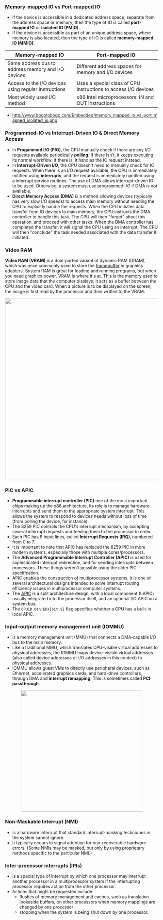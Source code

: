 
### Memory-mapped IO vs Port-mapped IO

* If the device is accessible in a dedicated address space, separate from the address space or memory, then the type of IO is called __port-mapped IO__ or __isolated IO (PMIO)__.
* If the device is accessible as part of an unique address space, where memory is also located, then the type of IO is called __memory-mapped IO (MMIO)__.

|Memory-mapped IO|Port-mapped IO|
|----------------|-------------|
|Same address bus to address memory and I/O devices|Different address spaces for memory and I/O devices|
|Access to the I/O devices using regular instructions|Uses a special class of CPU instructions to access I/O devices|
|Most widely used I/O method|x86 Intel microprocessors: IN and OUT instructions|
* http://www.bogotobogo.com/Embedded/memory_mapped_io_vs_port_mapped_isolated_io.php

### Programmed-IO vs Interrupt-Driven IO & Direct Memory Access

* In __Progammed I/O (PIO)__, the CPU manually check if there are any I/O requests available periodically __polling__. If there isn't, it keeps executing its normal workflow. If there is, it handles the IO request instead.
* In __Interrupt-Driven I/O__, the CPU doesn't need to manually check for IO requests. When there is an I/O request available, the CPU is immediately notified using __interrupts__, and the request is immediately handled using a interrupt service routines. The use of DMA allows interrupt-driven IO to be used. Otherwise, a system must use programmed I/O if DMA is not available.
* __Direct Memory Access (DMA)__ is a method allowing devices (typically has very slow I/O speeds) to access main memory without needing the CPU to explicitly handle the requests. When the CPU initiates data transfer from IO devices to main memory, the CPU instructs the DMA controller to handle this task. The CPU will then "forget" about this operation, and proceed with other tasks. When the DMA controller has completed the transfer, it will signal the CPU using an interrupt. The CPU will then "conclude" the task needed associated with the data transfer it initiated.

### Video RAM

__Video RAM (VRAM)__ is a dual-ported variant of dynamic RAM (DRAM), which was once commonly used to store the [framebuffer](https://en.wikipedia.org/wiki/Framebuffer) in graphics adapters. System RAM is great for loading and running programs, but when you need graphics power, VRAM is where it's at. This is the memory used to store image data that the computer displays; it acts as a buffer between the CPU and the video card. When a picture is to be displayed on the screen, the image is first read by the processor and then written to the VRAM. 
<p align="center"> 
    <img src="https://i.imgur.com/waiV3E0.png" width="600px" height="auto">
</p>

### PIC vs APIC

* __Programmable interrupt controller (PIC)__ one of the most important chips making up the x86 architecture, its role is to manage hardware interrupts and send them to the appropriate system interrupt. This allows the system to respond to devices needs without loss of time (from polling the device, for instance).
* The 8259 PIC controls the CPU's interrupt mechanism, by accepting several interrupt requests and feeding them to the processor in order.
* Each PIC has 8 input lines, called __Interrupt Requests (IRQ)__, numbered from 0 to 7.
* It is important to note that APIC has replaced the 8259 PIC in more modern systems, especially those with multiple cores/processors.
* The __Advanced Programmable Interrupt Controller (APIC)__ is used for sophisticated interrupt redirection, and for sending interrupts between processors. These things weren't possible using the older PIC specification.
* APIC enables the construction of multiprocessor systems, It is one of several architectural designs intended to solve interrupt routing efficiency issues in multiprocessor computer systems.
* The [APIC](https://wiki.osdev.org/APIC) is a split architecture design, with a local component (LAPIC) usually integrated into the processor itself, and an optional I/O APIC on a system bus.
* The `CPUID.01h:EDX[bit 9]` flag specifies whether a CPU has a built-in local APIC.

### Input–output memory management unit (IOMMU)

* is a memory management unit (MMU) that connects a DMA-capable I/O bus to the main memory.
* Like a traditional MMU, which translates CPU-visible virtual addresses to physical addresses, the IOMMU maps device-visible virtual addresses (also called device addresses or I/O addresses in this context) to physical addresses. 
* IOMMU allows guest VMs to directly use peripheral devices, such as Ethernet, accelerated graphics cards, and hard-drive controllers, through DMA and __interrupt remapping__. This is sometimes called __PCI passthrough__.
<p align="center"> <img src="https://upload.wikimedia.org/wikipedia/commons/d/d6/MMU_and_IOMMU.svg" width="400px" height="auto">
</p>

### Non-Maskable Interrupt (NMI)

* Is a hardware interrupt that standard interrupt-masking techniques in the system cannot ignore.
* It typically occurs to signal attention for non-recoverable hardware errors. (Some NMIs may be masked, but only by using proprietary methods specific to the particular NMI.)

### Inter-processor interrupts (IPIs) 

* Is a special type of interrupt by which one processor may interrupt another processor in a multiprocessor system if the interrupting processor requires action from the other processor.
* Actions that might be requested include:
    - flushes of memory management unit caches, such as translation lookaside buffers, on other processors when memory mappings are changed by one processor
    - stopping when the system is being shut down by one processor.